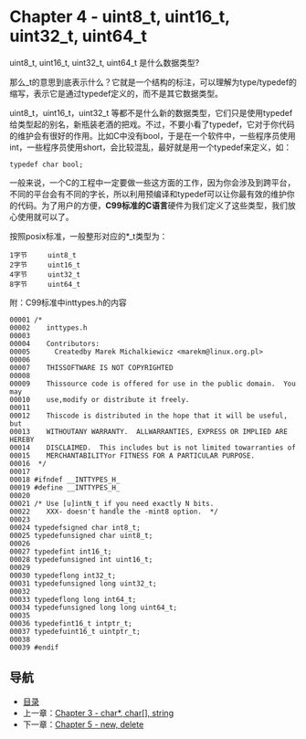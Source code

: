 # Chapter 4 - uint8\_t, uint16\_t, uint32\_t, uint64\_t

uint8\_t, uint16\_t, uint32\_t, uint64\_t  是什么数据类型?

那么_t的意思到底表示什么？它就是一个结构的标注，可以理解为type/typedef的缩写，表示它是通过typedef定义的，而不是其它数据类型。

uint8\_t，uint16\_t，uint32\_t 等都不是什么新的数据类型，它们只是使用typedef给类型起的别名，新瓶装老酒的把戏。不过，不要小看了typedef，它对于你代码的维护会有很好的作用。比如C中没有bool，于是在一个软件中，一些程序员使用int，一些程序员使用short，会比较混乱，最好就是用一个typedef来定义，如：

	typedef char bool;

一般来说，一个C的工程中一定要做一些这方面的工作，因为你会涉及到跨平台，不同的平台会有不同的字长，所以利用预编译和typedef可以让你最有效的维护你的代码。为了用户的方便，**C99标准的C语言**硬件为我们定义了这些类型，我们放心使用就可以了。

按照posix标准，一般整形对应的*_t类型为：

	1字节     uint8_t
	2字节     uint16_t
	4字节     uint32_t
	8字节     uint64_t

附：C99标准中inttypes.h的内容

	00001 /*
	00002    inttypes.h
	00003 
	00004    Contributors:
	00005      Createdby Marek Michalkiewicz <marekm@linux.org.pl>
	00006 
	00007    THISSOFTWARE IS NOT COPYRIGHTED
	00008 
	00009    Thissource code is offered for use in the public domain.  You may
	00010    use,modify or distribute it freely.
	00011 
	00012    Thiscode is distributed in the hope that it will be useful, but
	00013    WITHOUTANY WARRANTY.  ALLWARRANTIES, EXPRESS OR IMPLIED ARE HEREBY
	00014    DISCLAIMED.  This includes but is not limited towarranties of
	00015    MERCHANTABILITYor FITNESS FOR A PARTICULAR PURPOSE.
	00016  */
	00017 
	00018 #ifndef __INTTYPES_H_
	00019 #define __INTTYPES_H_
	00020 
	00021 /* Use [u]intN_t if you need exactly N bits.
	00022    XXX- doesn't handle the -mint8 option.  */
	00023 
	00024 typedefsigned char int8_t;
	00025 typedefunsigned char uint8_t;
	00026 
	00027 typedefint int16_t;
	00028 typedefunsigned int uint16_t;
	00029 
	00030 typedeflong int32_t;
	00031 typedefunsigned long uint32_t;
	00032 
	00033 typedeflong long int64_t;
	00034 typedefunsigned long long uint64_t;
	00035 
	00036 typedefint16_t intptr_t;
	00037 typedefuint16_t uintptr_t;
	00038 
	00039 #endif

## 导航
* [目录](00.md)
* 上一章：[Chapter 3 - char*, char[], string](03.md)
* 下一章：[Chapter 5 - new, delete](05.md)